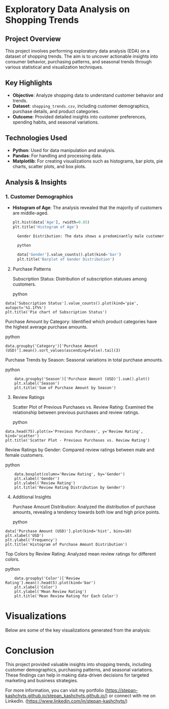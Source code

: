 # Exploratory Data Analysis on Shopping Trends

## Project Overview

This project involves performing exploratory data analysis (EDA) on a dataset of shopping trends. The aim is to uncover actionable insights into consumer behavior, purchasing patterns, and seasonal trends through various statistical and visualization techniques.

## Key Highlights

- **Objective**: Analyze shopping data to understand customer behavior and trends.
- **Dataset**: `shopping_trends.csv`, including customer demographics, purchase details, and product categories.
- **Outcome**: Provided detailed insights into customer preferences, spending habits, and seasonal variations.

## Technologies Used

- **Python**: Used for data manipulation and analysis.
- **Pandas**: For handling and processing data.
- **Matplotlib**: For creating visualizations such as histograms, bar plots, pie charts, scatter plots, and box plots.

## Analysis & Insights

### 1. Customer Demographics

- **Histogram of Age**: The analysis revealed that the majority of customers are middle-aged.
  ```python
  plt.hist(data['Age'], rwidth=0.85)
  plt.title('Histogram of Age')

    Gender Distribution: The data shows a predominantly male customer base.

    python

    data['Gender'].value_counts().plot(kind='bar')
    plt.title('Barplot of Gender Distribution')

2. Purchase Patterns

    Subscription Status: Distribution of subscription statuses among customers.

    python
```
data['Subscription Status'].value_counts().plot(kind='pie', autopct='%1.1f%%')
plt.title('Pie chart of Subscription Status')
```
Purchase Amount by Category: Identified which product categories have the highest average purchase amounts.

python
```
data.groupby('Category')['Purchase Amount (USD)'].mean().sort_values(ascending=False).tail(3)
```
Purchase Trends by Season: Seasonal variations in total purchase amounts.

python
```
    data.groupby('Season')['Purchase Amount (USD)'].sum().plot()
    plt.xlabel('Season')
    plt.title('Sum of Purchase Amount by Season')
```
3. Review Ratings

    Scatter Plot of Previous Purchases vs. Review Rating: Examined the relationship between previous purchases and review ratings.

    python
```
data.head(75).plot(x='Previous Purchases', y='Review Rating', kind='scatter')
plt.title('Scatter Plot - Previous Purchases vs. Review Rating')
```
Review Ratings by Gender: Compared review ratings between male and female customers.

python
```
    data.boxplot(column='Review Rating', by='Gender')
    plt.xlabel('Gender')
    plt.ylabel('Review Rating')
    plt.title('Review Rating Distribution by Gender')
```
4. Additional Insights

    Purchase Amount Distribution: Analyzed the distribution of purchase amounts, revealing a tendency towards both low and high price points.

    python
```
data['Purchase Amount (USD)'].plot(kind='hist', bins=10)
plt.xlabel('USD')
plt.ylabel('Frequency')
plt.title('Histogram of Purchase Amount Distribution')
```
Top Colors by Review Rating: Analyzed mean review ratings for different colors.

python
```
    data.groupby('Color')['Review Rating'].mean().head(5).plot(kind='bar')
    plt.xlabel('Color')
    plt.ylabel('Mean Review Rating')
    plt.title('Mean Review Rating for Each Color')
```
# Visualizations

Below are some of the key visualizations generated from the analysis:

# Conclusion

This project provided valuable insights into shopping trends, including customer demographics, purchasing patterns, and seasonal variations. These findings can help in making data-driven decisions for targeted marketing and business strategies.

For more information, you can visit my portfolio (https://stepan-kashchyts.github.io/stepan_kashchyts.github.io/) or connect with me on LinkedIn. (https://www.linkedin.com/in/stepan-kashchyts/)
